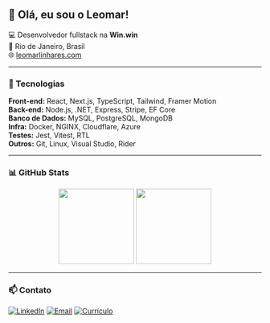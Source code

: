 ## 👋 Olá, eu sou o Leomar!

💻 Desenvolvedor fullstack na **Win.win**  
📍 Rio de Janeiro, Brasil  
🌐 [leomarlinhares.com](https://leomarlinhares.com)

---

### 🚀 Tecnologias

**Front-end:** React, Next.js, TypeScript, Tailwind, Framer Motion  
**Back-end:** Node.js, .NET, Express, Stripe, EF Core  
**Banco de Dados:** MySQL, PostgreSQL, MongoDB  
**Infra:** Docker, NGINX, Cloudflare, Azure  
**Testes:** Jest, Vitest, RTL  
**Outros:** Git, Linux, Visual Studio, Rider

---

### 📊 GitHub Stats
<div align="center">
  <img height="150em" src="https://github-readme-stats.vercel.app/api?username=leomarlinhares&show_icons=true&theme=tokyonight&count_private=true"/>
  <img height="150em" src="https://github-readme-stats.vercel.app/api/top-langs/?username=leomarlinhares&layout=compact&theme=tokyonight"/>
</div>

---

### 📫 Contato
[![LinkedIn](https://img.shields.io/badge/-LinkedIn-0077B5?style=for-the-badge&logo=linkedin&logoColor=white)](https://www.linkedin.com/in/leomarlinhares)
[![Email](https://img.shields.io/badge/-Gmail-D14836?style=for-the-badge&logo=gmail&logoColor=white)](mailto:leomarlinhares@gmail.com)
[![Currículo](https://img.shields.io/badge/-Currículo-000000?style=for-the-badge&logoColor=white)](./docs/curriculo.pdf)
